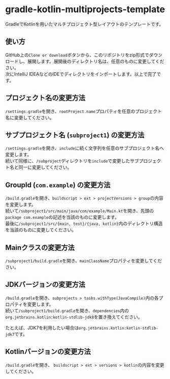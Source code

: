 # gradle-kotlin-multiprojects-template

GradleでKotlinを用いたマルチプロジェクト型レイアウトのテンプレートです。

## 使い方

GitHub上の`Clone or download`ボタンから、このリポジトリをzip形式でダウンロードし、展開します。展開後のディレクトリ名は、任意のものに変更してください。  
次にIntelliJ IDEAなどのIDEでディレクトリをインポートします。以上で完了です。

## プロジェクト名の変更方法
`/settings.gradle`を開き、`rootProject.name`プロパティを任意のプロジェクト名に変更してください。

## サブプロジェクト名 (`subproject1`) の変更方法

`/settings.gradle`を開き、`include`に続く文字列を任意のサブプロジェクト名へ変更します。  
続いて同様に、`/subproject`ディレクトリを`include`で変更したサブプロジェクト名と同一に変更してください。

## GroupId (`com.example`) の変更方法

`/build.gradle`を開き、`buildscript > ext > projectVersions > group`の内容を変更します。  
続いて`/subproject1/src/main/java/com/example/Main.kt`を開き、先頭の`package com.example`の記述を当該のものに変更します。  
最後に`/subproject1/src/{main, test}/{java, kotlin}`内のディレクトリ構造を当該のものに変更してください。

## Mainクラスの変更方法

`/subproject1/build.gradle`を開き、`mainClassName`プロパティを変更してください。

## JDKバージョンの変更方法

`/build.gradle`を開き、`subprojects > tasks.withType(JavaCompile)`内の各プロパティを変更します。  
続いて`/subproject1/build.gradle`を開き、`dependencies`内の`org.jetbrains.kotlin:kotlin-stdlib-jdk8`を置き換えてください。

たとえば、JDK7を利用したい場合は`org.jetbrains.kotlin:kotlin-stdlib-jdk7`です。

## Kotlinバージョンの変更方法

`/build.gradle`を開き、 `buildscript > ext > versions > kotlin`の内容を変更してください。
